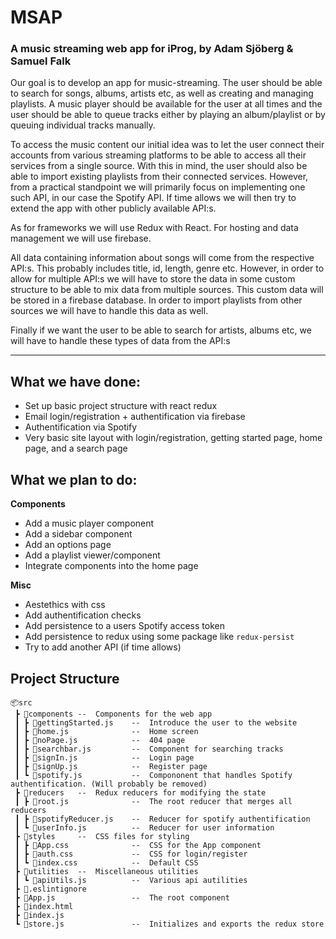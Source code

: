 # MSAP
### A music streaming web app for iProg, by Adam Sjöberg & Samuel Falk

Our goal is to develop an app for music-streaming. The user should be able to search
for songs, albums, artists etc, as well as creating and managing playlists. A music player
should be available for the user at all times and the user should be able to queue tracks
either by playing an album/playlist or by queuing individual tracks manually.

To access the music content our initial idea was to let the user connect their accounts
from various streaming platforms to be able to access all their services from a single
source. With this in mind, the user should also be able to import existing playlists from
their connected services. However, from a practical standpoint we will primarily focus
on implementing one such API, in our case the Spotify API. If time allows we will then
try to extend the app with other publicly available API:s.

As for frameworks we will use Redux with React. For hosting and data management we
will use firebase.

All data containing information about songs will come from the respective API:s. This
probably includes title, id, length, genre etc. However, in order to allow for multiple
API:s we will have to store the data in some custom structure to be able to mix data
from multiple sources. This custom data will be stored in a firebase database. In order
to import playlists from other sources we will have to handle this data as well.

Finally if we want the user to be able to search for artists, albums etc, we will have to
handle these types of data from the API:s

-------------------------

## What we have done:

- Set up basic project structure with react redux
- Email login/registration + authentification via firebase
- Authentification via Spotify
- Very basic site layout with login/registration, getting started page, home page, and a search page


## What we plan to do:

**Components**
- Add a music player component
- Add a sidebar component
- Add an options page
- Add a playlist viewer/component
- Integrate components into the home page

**Misc**
- Aestethics with css
- Add authentification checks
- Add persistence to a users Spotify access token
- Add persistence to redux using some package like `redux-persist`
- Try to add another API (if time allows)

## Project Structure
```
📦src
 ┣ 📂components --  Components for the web app
 ┃ ┣ 📜gettingStarted.js    --  Introduce the user to the website
 ┃ ┣ 📜home.js              --  Home screen
 ┃ ┣ 📜noPage.js            --  404 page
 ┃ ┣ 📜searchbar.js         --  Component for searching tracks
 ┃ ┣ 📜signIn.js            --  Login page
 ┃ ┣ 📜signUp.js            --  Register page
 ┃ ┗ 📜spotify.js           --  Compononent that handles Spotify authentification. (Will probably be removed)
 ┣ 📂reducers   --  Redux reducers for modifying the state
 ┃ ┣ 📜root.js              --  The root reducer that merges all reducers
 ┃ ┣ 📜spotifyReducer.js    --  Reducer for spotify authentification
 ┃ ┗ 📜userInfo.js          --  Reducer for user information
 ┣ 📂styles     --  CSS files for styling
 ┃ ┣ 📜App.css              --  CSS for the App component
 ┃ ┣ 📜auth.css             --  CSS for login/register
 ┃ ┗ 📜index.css            --  Default CSS
 ┣ 📂utilities  --  Miscellaneous utilities
 ┃ ┗ 📜apiUtils.js          --  Various api autilities 
 ┣ 📜.eslintignore
 ┣ 📜App.js                 --  The root component
 ┣ 📜index.html
 ┣ 📜index.js
 ┗ 📜store.js               --  Initializes and exports the redux store
 ```